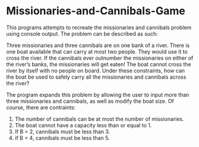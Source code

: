 # Missionaries-and-Cannibals-Game
This programs attempts to recreate the missionaries and cannibals problem using console output.
The problem can be described as such:

Three missionaries and three cannibals are on one bank of a river. There is one boat available that can carry at most two people. They would use it to cross the river. If the cannibals ever outnumber the missionaries on either of the river’s banks, the missionaries will get eaten! The boat cannot cross the river by itself with no people on board. Under these constraints, how can the boat be used to safely carry all the missionaries and cannibals across the river?

The program expands this problem by allowing the user to input more than three missionaries and cannibals, as well as modify the boat size. Of course, there are contraints:
1. The number of cannibals can be at most the number of missionaries.
2. The boat cannot have a capacity less than or equal to 1.
3. If B = 2, cannibals must be less than 3.
4. if B = 4, cannibals must be less than 5.
